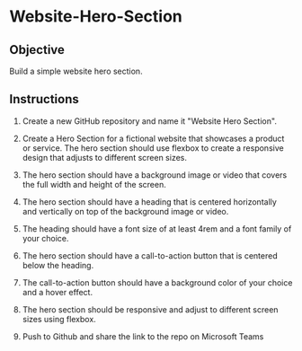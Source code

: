 # Website-Hero-Section
## Objective
Build a simple website hero section.

## Instructions

1. Create a new GitHub repository and name it "Website Hero Section".

2. Create a Hero Section for a fictional website that showcases a product or service. 
The hero section should use flexbox to create a responsive design that adjusts to different screen sizes. 

3. The hero section should have a background image or video that covers the full width and height of the screen.

4. The hero section should have a heading that is centered horizontally and vertically on top of the background image or video.

5. The heading should have a font size of at least 4rem and a font family of your choice.

6. The hero section should have a call-to-action button that is centered below the heading.

7. The call-to-action button should have a background color of your choice and a hover effect.

8. The hero section should be responsive and adjust to different screen sizes using flexbox.

9. Push to Github and share the link to the repo on Microsoft Teams

